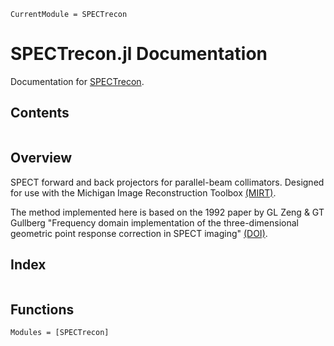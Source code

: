 ```@meta
CurrentModule = SPECTrecon
```

# SPECTrecon.jl Documentation

Documentation for [SPECTrecon](https://github.com/JeffFessler/SPECTrecon.jl).

## Contents

```@contents
```

## Overview

SPECT forward and back projectors
for parallel-beam collimators.
Designed for use with the Michigan Image Reconstruction Toolbox
[(MIRT)](https://github.com/JeffFessler/MIRT.jl).

The method implemented here is based on the 1992 paper
by GL Zeng & GT Gullberg
"Frequency domain implementation
of the three-dimensional geometric point response correction in SPECT imaging"
[(DOI)](http://doi.org/10.1109/23.173222).

## Index

```@index
```

## Functions

```@autodocs
Modules = [SPECTrecon]
```
